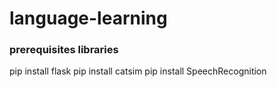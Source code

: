 # language-learning

### prerequisites libraries

pip install flask
pip install catsim
pip install SpeechRecognition

